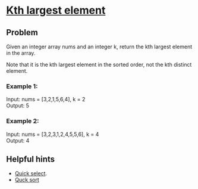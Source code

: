 # [Kth largest element](https://leetcode.com/problems/kth-largest-element-in-an-array/)

## Problem
Given an integer array nums and an integer k, return the kth largest element in the array.

Note that it is the kth largest element in the sorted order, not the kth distinct element.
 

### Example 1:  

Input: nums = [3,2,1,5,6,4], k = 2  
Output: 5  

### Example 2:    

Input: nums = [3,2,3,1,2,4,5,5,6], k = 4  
Output: 4  

## Helpful hints

- [Quick select](https://www.geeksforgeeks.org/quickselect-algorithm/).
- [Quck sort](https://www.geeksforgeeks.org/quick-sort/)